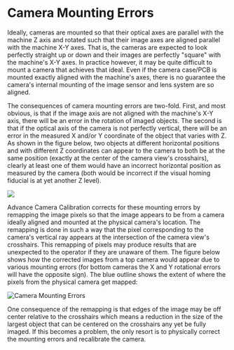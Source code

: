 # Camera Mounting Errors
Ideally, cameras are mounted so that their optical axes are parallel with the machine Z axis and rotated such that their image axes are aligned parallel with the machine X-Y axes.  That is, the cameras are expected to look perfectly straight up or down and their images are perfectly "square" with the machine's X-Y axes. In practice however, it may be quite difficult to mount a camera that achieves that ideal. Even if the camera case/PCB is mounted exactly aligned with the machine's axes, there is no guarantee the camera's internal mounting of the image sensor and lens system are so aligned. 

The consequences of camera mounting errors are two-fold. First, and most obvious, is that if the image axis are not aligned with the machine's X-Y axis, there will be an error in the rotation of imaged objects.  The second is that if the optical axis of the camera is not perfectly vertical, there will be an error in the measured X and/or Y coordinate of the object that varies with Z. As shown in the figure below, two objects at different horizontal positions and with different Z coordinates can appear to the camera to both be at the same position (exactly at the center of the camera view's crosshairs), clearly at least one of them would have an incorrect horizontal position as measured by the camera (both would be incorrect if the visual homing fiducial is at yet another Z level).

![](https://user-images.githubusercontent.com/50550971/134779899-93f510da-a23e-451a-968c-2ed719d51c1d.png)
 
Advance Camera Calibration corrects for these mounting errors by remapping the image pixels so that the image appears to be from a camera ideally aligned and mounted at the physical camera's location. The remapping is done in such a way that the pixel corresponding to the camera's vertical ray appears at the intersection of the camera view's crosshairs. This remapping of pixels may produce results that are unexpected to the operator if they are unaware of them. The figure below shows how the corrected images from a top camera would appear due to various mounting errors (for bottom cameras the X and Y rotational errors will have the opposite sign).  The blue outline shows the extent of where the pixels from the physical camera get mapped:

![Camera Mounting Errors](https://user-images.githubusercontent.com/50550971/134741115-59a66363-51bc-4e52-a6d1-feee6be8583a.png)

One consequence of the remapping is that edges of the image may be off center relative to the crosshairs which means a reduction in the size of the largest object that can be centered on the crosshairs any yet be fully imaged. If this becomes a problem, the only resort is to physically correct the mounting errors and recalibrate the camera.